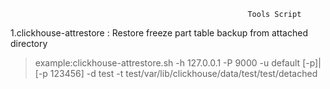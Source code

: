                                                          Tools Script
1.clickhouse-attrestore : Restore freeze part table backup from attached directory  
>example:clickhouse-attrestore.sh -h 127.0.0.1 -P 9000 -u default [-p]|[-p 123456] -d test -t test/var/lib/clickhouse/data/test/test/detached
